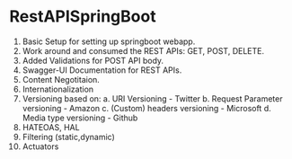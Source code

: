 # RestAPISpringBoot

1. Basic Setup for setting up springboot webapp.
2. Work around and consumed the REST APIs: GET, POST, DELETE.
3. Added Validations for POST API body.
4. Swagger-UI Documentation for REST APIs.
5. Content Negotitaion.
6. Internationalization
7. Versioning based on:
    a. URI Versioning - Twitter
    b. Request Parameter versioning - Amazon
    c. (Custom) headers versioning - Microsoft
    d. Media type versioning - Github
8. HATEOAS, HAL
9. Filtering (static,dynamic)
10. Actuators
